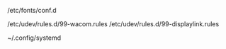 /etc/fonts/conf.d

/etc/udev/rules.d/99-wacom.rules
/etc/udev/rules.d/99-displaylink.rules

~/.config/systemd
